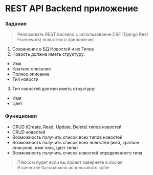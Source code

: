 # REST API Backend приложение

### Задание 
>Реализовать REST backend с использование DRF (Django Rest Framework) новостного приложения   

1. Сохранение в БД Новостей и их Типов
2. Новость должна иметь структуру:
- Имя
- Краткое описание
- Полное описание
- Тип новости
3. Тип новостей должен иметь структуру:
- Имя
- Цвет

### Функционал
- CRUD (Create, Read, Update, Delete) типов новостей    
- CRUD новостей 
- Возможность получить список всех типов новостей   
- Возможность получить список всех новостей (имя, краткое описание, имя типа, цвет типа)    
- Возможность получить список новостей определенного типа   

>Плюсом будет если вы проект завернете в docker    
>В качестве базы можно использовать sqlite
